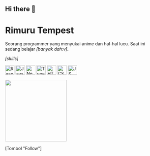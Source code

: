 ## Hi there 👋

<!--
**Bilhaq12/Bilhaq12** is a ✨ _special_ ✨ repository because its `README.md` (this file) appears on your GitHub profile.

Here are some ideas to get you started:

- 🔭 I’m currently working on ...
- 🌱 I’m currently learning ...
- 👯 I’m looking to collaborate on ...
- 🤔 I’m looking for help with ...
- 💬 Ask me about ...
- 📫 How to reach me: ...
- 😄 Pronouns: ...
- ⚡ Fun fact: ...
-->
# Rimuru Tempest

Seorang programmer yang menyukai anime dan hal-hal lucu. Saat ini sedang belajar *[banyak dah:v]*.

*[skills]*

<img src="![image](https://github.com/user-attachments/assets/cb941688-03f3-475f-b06d-bf068eaad26b)
" alt="React" width="30" height="30">
<img src="https://cdn-icons-png.flaticon.com/512/919/919825.png" alt="JavaScript" width="30" height="30">
<img src="https://cdn-icons-png.flaticon.com/512/5969/5969753.png" alt="Next.js" width="30" height="30">
<img src="https://cdn-icons-png.flaticon.com/512/806/806294.png" alt="TypeScript" width="30" height="30">
<img src="https://cdn-icons-png.flaticon.com/512/888/888858.png" alt="HTML" width="30" height="30">
<img src="https://cdn-icons-png.flaticon.com/512/941/941210.png" alt="CSS" width="30" height="30">
<img src="https://cdn-icons-png.flaticon.com/512/919/919825.png" alt="JS" width="30" height="30">

<img src="link GIF Rimuru" width="200">

[Tombol "Follow"]
